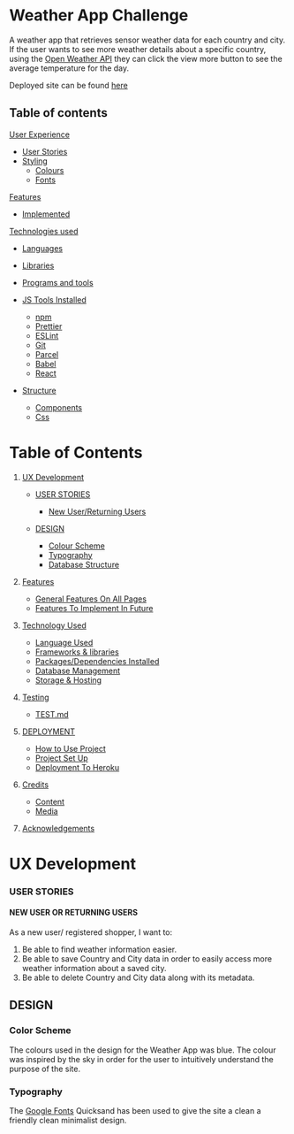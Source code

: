 # Weather App Challenge

A weather app that retrieves sensor weather data for each country and city. If the user wants to see more weather details about a specific country, using the [Open Weather API](https://openweathermap.org/api) they can click the view more button to see the average temperature for the day.

Deployed site can be found [here](https://weathertabs.herokuapp.com/)

## Table of contents

[User Experience](#user-experience)

- [User Stories](#user-stories)
- [Styling](#styling)
  - [Colours](#colours)
  - [Fonts](#fonts)

[Features](#features)

- [Implemented](#implemented)

[Technologies used](#technologies-used)

- [Languages](#languages)
- [Libraries](#libraries)
- [Programs and tools](#programs-and-tools)
- [JS Tools Installed](#js-tools-installed)

  - [npm](#npm)
  - [Prettier](#pretier)
  - [ESLint](#eslint)
  - [Git](#git)
  - [Parcel](#parcel)
  - [Babel](#babel)
  - [React](#react)

- [Structure](#structure)
  - [Components](#components)
  - [Css](#css)

# **Table of Contents**   
1. [UX Development](#ux-development)
     
    * [USER STORIES](#user-stories)
        * [New User/Returning Users](#new-user-or-returning-users)

   * [DESIGN](#design)
        * [Colour Scheme](#colour-scheme)
        * [Typography](#typography)
        * [Database Structure](#database-structure)
        
2. [Features](#features)  
    * [General Features On All Pages](#general-features-on-all-pages)
    * [Features To Implement In Future](#features-to-implement-in-future)
      
3. [Technology Used](#technology-used)  
    * [Language Used](#language-used) 
    * [Frameworks & libraries](#frameworks-libraries)
    * [Packages/Dependencies Installed](#packages-dependencies-installed)
    * [Database Management](#database-management)
    * [Storage & Hosting](#storage-hosting)


4. [Testing](#testing)   
    * [TEST.md](#testing)   

5. [DEPLOYMENT](#deployment)
    * [How to Use Project](#how-to-use-project)
    * [Project Set Up](#project-set-up)
    * [Deployment To Heroku](#deployment-to-heroku)

7. [Credits](#credits)  
    * [Content](#content) 
    * [Media](#media)  
 
8. [Acknowledgements](#acknowledgements)  

# **UX Development**   
### **USER STORIES**
#### **NEW USER OR RETURNING USERS**
As a new user/ registered shopper, I want to:
1.	Be able to find weather information easier. 
2.	Be able to save Country and City data in order to easily access more weather information about a saved city. 
3.  Be able to delete Country and City data along with its metadata. 

## **DESIGN**   
### **Color Scheme**  
The colours used in the design for the  Weather App was blue. The colour was inspired by the sky in order for the user to intuitively understand the purpose of the site. 

### **Typography**  
The [Google Fonts](https://fonts.google.com) Quicksand has been used to give the site a clean a friendly clean minimalist design.